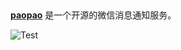 ##
**[paopao](https://paopao.godfunc.fun)** 是一个开源的微信消息通知服务。

![Test](https://github.com/Godfunc/paopao/workflows/Test/badge.svg)